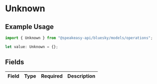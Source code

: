 # Unknown

## Example Usage

```typescript
import { Unknown } from "@speakeasy-api/bluesky/models/operations";

let value: Unknown = {};
```

## Fields

| Field       | Type        | Required    | Description |
| ----------- | ----------- | ----------- | ----------- |